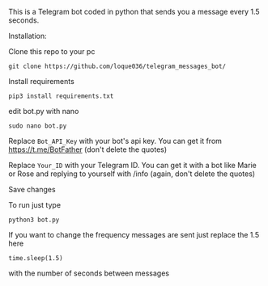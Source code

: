 This is a Telegram bot coded in python that sends you a message every 1.5 seconds.


Installation:

Clone this repo to your pc
```
git clone https://github.com/loque036/telegram_messages_bot/
```
Install requirements
```
pip3 install requirements.txt
```
edit bot.py with nano
```
sudo nano bot.py
```
Replace ```Bot_API_Key``` with your bot's api key. You can get it from https://t.me/BotFather (don't delete the quotes)

Replace ```Your_ID``` with your Telegram ID. You can get it with a bot like Marie or Rose and replying to yourself with /info (again, don't delete the quotes)

Save changes

To run just type 
```
python3 bot.py
```

If you want to change the frequency messages are sent just replace the 1.5 here
```
time.sleep(1.5)
```
with the number of seconds between messages
